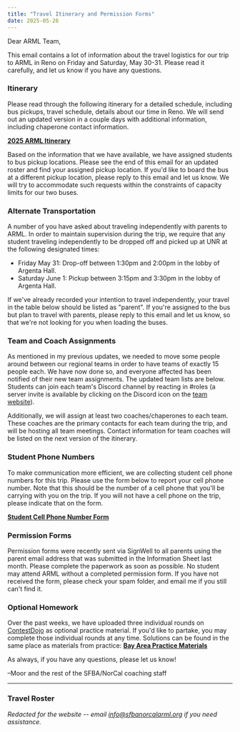 ```yaml
---
title: "Travel Itinerary and Permission Forms"
date: 2025-05-26
---
```


Dear ARML Team,

This email contains a lot of information about the travel logistics for our trip
to ARML in Reno on Friday and Saturday, May 30-31. Please read it carefully,
and let us know if you have any questions.

### Itinerary

Please read through the following itinerary for a detailed schedule, including
bus pickups, travel schedule, details about our time in Reno. We will send out
an updated version in a couple days with additional information, including
chaperone contact information.

[**2025 ARML
Itinerary**](https://drive.google.com/file/d/1bgCL6ZY-gL0DPXI5GkXCnleaYOG9eMIm/view?usp=sharing)

Based on the information that we have available, we have assigned students to
bus pickup locations. Please see the end of this email for an updated roster and
find your assigned pickup location. If you'd like to board the bus at a
different pickup location, please reply to this email and let us know. We will
try to accommodate such requests within the constraints of capacity limits for
our two buses.

### Alternate Transportation

A number of you have asked about traveling independently with parents to ARML. 
In order to maintain supervision during the trip, we require that any student
traveling independently to be dropped off and picked up at UNR at the
following designated times:
- Friday May 31: Drop-off between 1:30pm and 2:00pm in the lobby of Argenta
  Hall.
- Saturday June 1: Pickup between 3:15pm and 3:30pm in the lobby of Argenta
  Hall.

If we've already recorded your intention to travel independently, your travel in
the table below should be listed as "parent". If you're assigned to the bus but
plan to travel with parents, please reply to this email and let us know, so that
we're not looking for you when loading the buses.
 
### Team and Coach Assignments

As mentioned in my previous updates, we needed to move some people around
between our regional teams in order to have teams of exactly 15 people each.
We have now done so, and everyone affected has been notified of their new team
assignments. The updated team lists are below. Students can join each team's
Discord channel by reacting in #roles (a server invite is available by clicking
on the Discord icon on the [team website](/)). 

Additionally, we will assign at least two coaches/chaperones to each team.
These coaches are the primary contacts for each team during the trip, and will
be hosting all team meetings.  Contact information for team coaches will be
listed on the next version of the itinerary.

### Student Phone Numbers

To make communication more efficient, we are collecting student cell phone
numbers for this trip. Please use the form below to report your cell phone
number. Note that this should be the number of a cell phone that you'll be
carrying with you on the trip. If you will not have a cell phone on the trip,
please indicate that on the form.

[**Student Cell Phone Number Form**](https://forms.gle/a5sMBWxExHr4fAjD8)

### Permission Forms

Permission forms were recently sent via SignWell to all parents using the
parent email address that was submitted in the Information Sheet last month.
Please complete the paperwork as soon as possible. No student may attend ARML
without a completed permission form. If you have not received the form, please
check your spam folder, and email me if you still can't find it.

### Optional Homework

Over the past weeks, we have uploaded three individual rounds on [ContestDojo](https://contestdojo.com/)
as optional practice material. If you'd like to partake, you may complete those
individual rounds at any time. Solutions can be found in the same
place as materials from practice: 
[**Bay Area Practice
Materials**](https://docs.google.com/document/d/e/2PACX-1vQ610rlK653LvAPnvZBFaGchhmdgd-_EmSuTPa8_p9LJaqzmawrwTyzq4nxy_4Hs1PIwxYunBf9dqu_/pub)

As always, if you have any questions, please let us know!

–Moor and the rest of the SFBA/NorCal coaching staff

---

### Travel Roster

*Redacted for the website -- email info@sfbanorcalarml.org if you need
assistance.*
